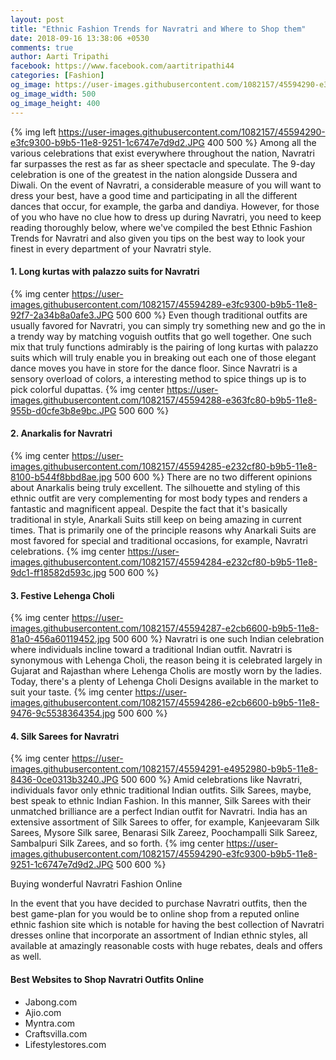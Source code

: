 ```yaml
---
layout: post
title: "Ethnic Fashion Trends for Navratri and Where to Shop them"
date: 2018-09-16 13:38:06 +0530
comments: true
author: Aarti Tripathi
facebook: https://www.facebook.com/aartitripathi44
categories: [Fashion]
og_image: https://user-images.githubusercontent.com/1082157/45594290-e3fc9300-b9b5-11e8-9251-1c6747e7d9d2.JPG
og_image_width: 500
og_image_height: 400
---
```


{% img left https://user-images.githubusercontent.com/1082157/45594290-e3fc9300-b9b5-11e8-9251-1c6747e7d9d2.JPG 400 500 %}
Among all the various celebrations that exist everywhere throughout the nation, Navratri far surpasses the rest as far as sheer spectacle and speculate. The 9-day celebration is one of the greatest in the nation alongside Dussera and Diwali. On the event of Navratri, a considerable measure of you will want to dress your best, have a good time and participating in all the different dances that occur, for example, the garba and dandiya. However, for those of you who have no clue how to dress up during Navratri, you need to keep reading thoroughly below, where we've compiled the best Ethnic Fashion Trends for Navratri and also given you tips on the best way to look your finest in every department of your Navratri style.
<!-- more -->

#### 1.  Long kurtas with palazzo suits for Navratri
{% img center https://user-images.githubusercontent.com/1082157/45594289-e3fc9300-b9b5-11e8-92f7-2a34b8a0afe3.JPG 500 600 %}
Even though traditional outfits are usually favored for Navratri, you can simply try something new and go the in a trendy way by matching voguish outfits that go well together. One such mix that truly functions admirably is the pairing of long kurtas with palazzo suits which will truly enable you in breaking out each one of those elegant dance moves you have in store for the dance floor. Since Navratri is a sensory overload of colors, a interesting method to spice things up is to pick colorful dupattas. 
{% img center https://user-images.githubusercontent.com/1082157/45594288-e363fc80-b9b5-11e8-955b-d0cfe3b8e9bc.JPG 500 600 %}

#### 2.  Anarkalis for Navratri
{% img center https://user-images.githubusercontent.com/1082157/45594285-e232cf80-b9b5-11e8-8100-b544f8bbd8ae.jpg 500 600 %}
There are no two different opinions about Anarkalis being truly excellent. The silhouette and styling of this ethnic outfit are very complementing for most body types and renders a fantastic and magnificent appeal. Despite the fact that it's basically traditional in style, Anarkali Suits still keep on being amazing in current times. That is primarily one of the principle reasons why Anarkali Suits are most favored for special and traditional occasions, for example, Navratri celebrations. 
{% img center https://user-images.githubusercontent.com/1082157/45594284-e232cf80-b9b5-11e8-9dc1-ff18582d593c.jpg 500 600 %}

#### 3.  Festive Lehenga Choli 
{% img center https://user-images.githubusercontent.com/1082157/45594287-e2cb6600-b9b5-11e8-81a0-456a60119452.jpg 500 600 %}
Navratri is one such Indian celebration where individuals incline toward a traditional Indian outfit. Navratri is synonymous with Lehenga Choli, the reason being it is celebrated largely in Gujarat and Rajasthan where Lehenga Cholis are mostly worn by the ladies. Today, there's a plenty of Lehenga Choli Designs available in the market to suit your taste. 
{% img center https://user-images.githubusercontent.com/1082157/45594286-e2cb6600-b9b5-11e8-9476-9c5538364354.jpg 500 600 %}

#### 4.  Silk Sarees for Navratri
{% img center https://user-images.githubusercontent.com/1082157/45594291-e4952980-b9b5-11e8-8436-0ce0313b3240.JPG 500 600 %}
Amid celebrations like Navratri, individuals favor only ethnic traditional Indian outfits. Silk Sarees, maybe, best speak to ethnic Indian Fashion. In this manner, Silk Sarees with their unmatched brilliance are a perfect Indian outfit for Navratri. India has an extensive assortment of Silk Sarees to offer, for example, Kanjeevaram Silk Sarees, Mysore Silk saree, Benarasi Silk Zareez, Poochampalli Silk Sareez, Sambalpuri Silk Zarees, and so forth. 
{% img center https://user-images.githubusercontent.com/1082157/45594290-e3fc9300-b9b5-11e8-9251-1c6747e7d9d2.JPG 500 600 %}

Buying wonderful Navratri Fashion Online

In the event that you have decided to purchase Navratri outfits, then the best game-plan for you would be to online shop from a reputed online ethnic fashion site which is notable for having the best collection of Navratri dresses online that incorporate an assortment of Indian ethnic styles, all available at amazingly reasonable costs with huge rebates, deals and offers as well.

#### Best Websites to Shop Navratri Outfits Online
- Jabong.com
- Ajio.com
- Myntra.com
- Craftsvilla.com
- Lifestylestores.com


